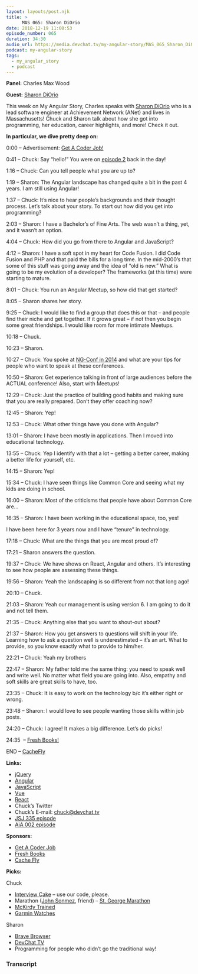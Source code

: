 ```yaml
---
layout: layouts/post.njk
title: >
      MAS 065: Sharon DiOrio
date: 2018-12-19 11:00:53
episode_number: 065
duration: 34:30
audio_url: https://media.devchat.tv/my-angular-story/MAS_065_Sharon_DiOrio.mp3
podcast: my-angular-story
tags: 
  - my_angular_story
  - podcast
---
```


 **Panel:** Charles Max Wood

**Guest:** [Sharon DiOrio](https://www.linkedin.com/in/sharondio)

This week on My Angular Story, Charles speaks with [Sharon DiOrio](https://www.linkedin.com/in/sharondio) who is a lead software engineer at Achievement Network (ANet) and lives in Massachusetts! Chuck and Sharon talk about how she got into programming, her education, career highlights, and more! Check it out.

**In particular, we dive pretty deep on:**

0:00 – Advertisement: [Get A Coder Job!](https://devchat.tv/get-a-coder-job/)

0:41 – Chuck: Say “hello!” You were on [episode 2](https://devchat.tv/adv-in-angular/002-aia-angular-meetups-with-matt-zabriskie-and-sharon-diorio/) back in the day!

1:16 – Chuck: Can you tell people what you are up to?

1:19 – Sharon: The Angular landscape has changed quite a bit in the past 4 years. I am still using Angular!

1:37 – Chuck: It’s nice to hear people’s backgrounds and their thought process. Let’s talk about your story. To start out how did you get into programming?

2:03 – Sharon: I have a Bachelor’s of Fine Arts. The web wasn’t a thing, yet, and it wasn’t an option.

4:04 – Chuck: How did you go from there to Angular and JavaScript?

4:12 – Sharon: I have a soft spot in my heart for Code Fusion. I did Code Fusion and PHP and that paid the bills for a long time. In the mid-2000’s that some of this stuff was going away and the idea of “old is new.” What is going to be my evolution of a developer? The frameworks (at this time) were starting to mature.

8:01 – Chuck: You run an Angular Meetup, so how did that get started?&nbsp;

8:05 – Sharon shares her story.

9:25 – Chuck: I would like to find a group that does this or that – and people find their niche and get together. If it grows great – if not then you begin some great friendships. I would like room for more intimate Meetups.

10:18 – Chuck.

10:23 – Sharon.

10:27 – Chuck: You spoke at [NG-Conf in 2014](http://branchandbound.net/blog/conferences/2014/01/ng-conf-2014-world-first-angular-conference/) and what are your tips for people who want to speak at these conferences.

10:50 – Sharon: Get experience talking in front of large audiences before the ACTUAL conference! Also, start with Meetups!

12:29 – Chuck: Just the practice of building good habits and making sure that you are really prepared. Don’t they offer coaching now?

12:45 – Sharon: Yep!

12:53 – Chuck: What other things have you done with Angular?

13:01 – Sharon: I have been mostly in applications. Then I moved into educational technology.

13:55 – Chuck: Yep I identify with that a lot – getting a better career, making a better life for yourself, etc.

14:15 – Sharon: Yep!

15:34 – Chuck: I have seen things like Common Core and seeing what my kids are doing in school.

16:00 – Sharon: Most of the criticisms that people have about Common Core are...

16:35 – Sharon: I have been working in the educational space, too, yes!

I have been here for 3 years now and I have “tenure” in technology.

17:18 – Chuck: What are the things that you are most proud of?

17:21 – Sharon answers the question.

19:37 – Chuck: We have shows on React, Angular and others. It’s interesting to see how people are assessing these things.

19:56 – Sharon: Yeah the landscaping is so different from not that long ago!

20:10 – Chuck.

21:03 – Sharon: Yeah our management is using version 6. I am going to do it and not tell them.

21:35 – Chuck: Anything else that you want to shout-out about?

21:37 – Sharon: How you get answers to questions will shift in your life. Learning how to ask a question well is underestimated – it’s an art. What to provide, so you know exactly what to provide to him/her.

22:21 – Chuck: Yeah my brothers

22:47 – Sharon: My father told me the same thing: you need to speak well and write well. No matter what field you are going into. Also, empathy and soft skills are great skills to have, too.

23:35 – Chuck: It is easy to work on the technology b/c it’s either right or wrong.

23:48 – Sharon: I would love to see people wanting those skills within job posts.

24:20 – Chuck: I agree! It makes a big difference. Let’s do picks!

24:35&nbsp; – [Fresh Books!](https://www.freshbooks.com/?ref=ppc-fb&campaignid=717543354&adgroupid=51893696397&targetid=kwd-298507762065&crid=285105591548&dv=c&ntwk=g&source=GOOGLE&gclid=EAIaIQobChMIw9ygzoDB3gIVD0sNCh2zHQSlEAAYAiAAEgIltfD_BwE&gclsrc=aw.ds)

END – [CacheFly](https://www.cachefly.com)

**Links:**

- [jQuery](https://jquery.com)
- [Angular](https://angular.io)
- [JavaScript](https://www.google.com/search?client=safari&rls=en&q=javascript&ie=UTF-8&oe=UTF-8)
- [Vue](https://vuejs.org)
- [React](https://reactjs.org)
- Chuck’s Twitter
- Chuck’s E-mail: [chuck@devchat.tv](mailto:chuck@devchat.tv)
- [JSJ 335 episode](https://devchat.tv/js-jabber/jsj-335-canjs-4-0-with-justin-meyer/)
- [AiA 002 episode](https://devchat.tv/adv-in-angular/002-aia-angular-meetups-with-matt-zabriskie-and-sharon-diorio/)

**Sponsors:**

- [Get A Coder Job](https://devchat.tv/get-a-coder-job/)
- [Fresh Books](https://www.freshbooks.com)
- [Cache Fly](https://www.cachefly.com)

**Picks:**

Chuck

- [Interview Cake](https://www.interviewcake.com) – use our code, please. 
- Marathon ([John Sonmez](https://twitter.com/jsonmez?lang=en), friend) – [St. George Marathon](https://www.stgeorgemarathon.com) 
- [McKirdy Trained](https://mckirdytrained.com)
- [Garmin Watches](https://www.rei.com/b/garmin/c/watches?s_kwcid=PS_Google%257C401_873580%257Cgarmin%2520watch%257CNB%257Cfcfc6302-37e8-4be3-8683-36fdda66abcb%257Ckwd-613404905&kclid=fcfc6302-37e8-4be3-8683-36fdda66abcb&gclid=EAIaIQobChMIyP72156q3wIViSaGCh0j-Q-jEAAYASAAEgKrIfD_BwE)

Sharon

- [Brave Browser](https://brave.com)
- [DevChat TV](https://devchat.tv)
- Programming for people who didn’t go the traditional way! 


### Transcript


